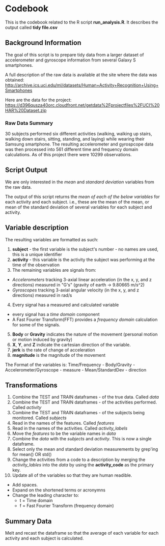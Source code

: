 # Codebook

This is the codebook related to the R script **run_analysis.R**.
It describes the output called **tidy file.csv**

## Background Information
The goal of this script is to prepare tidy data from a larger dataset of 
accelerometer and gyroscope information from several Galaxy S smartphones.

A full description of the raw data is available at the site where the data was obtained:
http://archive.ics.uci.edu/ml/datasets/Human+Activity+Recognition+Using+Smartphones

Here are the data for the project:
https://d396qusza40orc.cloudfront.net/getdata%2Fprojectfiles%2FUCI%20HAR%20Dataset.zip

### Raw Data Summary
30 subjects performed six different activities (walking, walking up stairs, 
walking down stairs, sitting, standing, and laying) while wearing their Samsung smartphone. The resulting accelerometer and gyrospcope data was then processed 
into 561 different time and frequency domain calculations. As of this project there were 10299 observations.

## Script Output
We are only interested in the _mean_ and _standard deviation_ variables from the raw data. 

The output of this script returns the _mean of each of the below variables_ for each activity and each subject.  i.e., these are the mean of the mean, or mean of the standard deviation of several variables for each subject and activity.

## Variable description
The resulting variables are formatted as such:

1. **subject** - the first variable is the subject's number - no names are used, this is a unique identifier
2. **activity** - this variable is the activity the subject was performing at the time of the observation
3. The remaining variables are signals from:
* _Accelerometers_ tracking 3-axial linear acceleration (in the x, y, and z directions) measured in "G's" (gravity of earth ->  9.80665 m/s^2)
* _Gyroscopes_ tracking 3-axial angular velocity (in the x, y, and z directions)
measured in rad/s
4. Every signal has a measured and calculated variable
* every signal has a _time domain_ component 
* A Fast Fourier Transform(FFT) provides a _frequency domain_ calculation for some of the signals.
5. **Body** or **Gravity** indicates the nature of the movement (personal motion or motion induced by gravity)
6. **X**, **Y**, and **Z** indicate the cartesian direction of the variable.
7. **jerk** is the rate of change of acceleration
8. **magnitude** is the magnitude of the movement

The Format of the variables is:
Time/Frequency - Body/Gravity - Accelerometer/Gyroscope - measure - Mean/StandardDev - direction

## Transformations
1. Combine the TEST and TRAIN dataframes - of the true data. Called _data_
2. Combine the TEST and TRAIN dataframes - of the activities performed. 
  Called _activity_
3. Combine the TEST and TRAIN dataframes - of the subjects being monitored. 
  Called _subjects_
4. Read in the names of the features. Called _features_
5. Read in the names of the activities. Called _activity_labels_
6. Move the _features_ to be the variable names in _data_
7. Combine the _data_ with the _subjects_ and _activity_. This is now a single         dataframe.
8. Select only the mean and standard deviation measurements by grep'ing for 
  mean() OR std()
9. Change the activities from a code to a description by merging the 
  _activity_lables_ into the _data_ by using the **activity_code** as the 
  primary key.
10. Update all of the variables so that they are human readible.
 * Add spaces.
 * Expand on the shortened terms or acronymns
 * Change the leading character to:
   * t = Time domain
   * f = Fast Fourier Transform (frequency domain)

## Summary Data
Melt and recast the dataframe so that the average of each variable for each 
activity and each subject is calculated.

